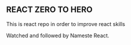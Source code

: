 ## REACT ZERO TO HERO

This is react repo in order to improve react skills

Watched and followed by Nameste React.
